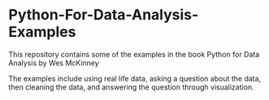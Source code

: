 # Python-For-Data-Analysis-Examples
This repository contains some of the examples in the book Python for Data Analysis by Wes McKinney  

The examples include using real life data, asking a question about the data, then cleaning the data, and answering the question through visualization.
